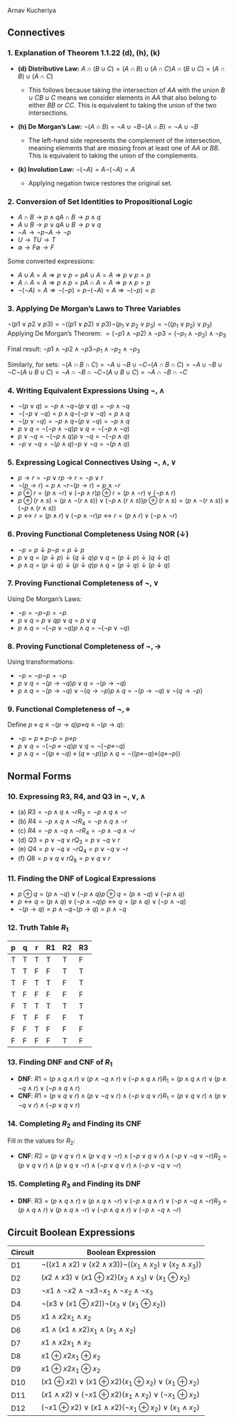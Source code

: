 Arnav Kucheriya

## Connectives

### 1. Explanation of Theorem 1.1.22 (d), (h), (k)

- **(d) Distributive Law:** $A∩(B∪C)=(A∩B)∪(A∩C)A \cap (B \cup C) = (A \cap B) \cup (A \cap C)$
    
    - This follows because taking the intersection of $AA$ with the union $B∪CB \cup C$ means we consider elements in $AA$ that also belong to either $BB$ or $CC$. This is equivalent to taking the union of the two intersections.
- **(h) De Morgan’s Law:** $¬(A∩B)=¬A∪¬B\neg (A \cap B) = \neg A \cup \neg B$
    
    - The left-hand side represents the complement of the intersection, meaning elements that are missing from at least one of $AA$ or $BB$. This is equivalent to taking the union of the complements.
- **(k) Involution Law:** $¬(¬A)=A\neg (\neg A) = A$
    
    - Applying negation twice restores the original set.

### 2. Conversion of Set Identities to Propositional Logic

- $A∩B→p∧qA \cap B \rightarrow p \land q$
- $A∪B→p∨qA \cup B \rightarrow p \lor q$
- $¬A→¬p\neg A \rightarrow \neg p$
- $U→TU \rightarrow T$
- $∅→F\emptyset \rightarrow F$

Some converted expressions:

- $A∪A=A⇒p∨p=pA \cup A = A \Rightarrow p \lor p = p$
- $A∩A=A⇒p∧p=pA \cap A = A \Rightarrow p \land p = p$
- $¬(¬A)=A⇒¬(¬p)=p\neg(\neg A) = A \Rightarrow \neg(\neg p) = p$

### 3. Applying De Morgan’s Laws to Three Variables

$¬(p1∨p2∨p3)=¬((p1∨p2)∨p3)\neg (p_1 \lor p_2 \lor p_3) = \neg ((p_1 \lor p_2) \lor p_3)$ Applying De Morgan’s Theorem: $=(¬p1∧¬p2)∧¬p3= (\neg p_1 \land \neg p_2) \land \neg p_3$  

Final result: $¬p1∧¬p2∧¬p3\neg p_1 \land \neg p_2 \land \neg p_3$

Similarly, for sets: $¬(A∩B∩C)=¬A∪¬B∪¬C\neg (A \cap B \cap C) = \neg A \cup \neg B \cup \neg C ¬(A∪B∪C)=¬A∩¬B∩¬C\neg (A \cup B \cup C) = \neg A \cap \neg B \cap \neg C$

### 4. Writing Equivalent Expressions Using ${¬,∧}$

- $¬(p∨q)=¬p∧¬q\neg (p \lor q) = \neg p \land \neg q$
- $¬(¬p∨¬q)=p∧q\neg (\neg p \lor \neg q) = p \land q$
- $¬(p∨¬q)=¬p∧q\neg (p \lor \neg q) = \neg p \land q$
- $p∨q=¬(¬p∧¬q)p \lor q = \neg (\neg p \land \neg q)$
- $p∨¬q=¬(¬p∧q)p \lor \neg q = \neg (\neg p \land q)$
- $¬p∨¬q=¬(p∧q)\neg p \lor \neg q = \neg (p \land q)$

### 5. Expressing Logical Connectives Using ${¬,∧,∨}$

- $p→r=¬p∨rp \rightarrow r = \neg p \lor r$
- $¬(p→r)=p∧¬r\neg (p \rightarrow r) = p \land \neg r$
- $p⊕r=(p∧¬r)∨(¬p∧r)p \oplus r = (p \land \neg r) \lor (\neg p \land r)$
- $p⊕(r∧s)=(p∧¬(r∧s))∨(¬p∧(r∧s))p \oplus (r \land s) = (p \land \neg (r \land s)) \lor (\neg p \land (r \land s))$
- $p↔r=(p∧r)∨(¬p∧¬r)p \leftrightarrow r = (p \land r) \lor (\neg p \land \neg r)$

### 6. Proving Functional Completeness Using NOR $(↓)$

- $¬p=p↓p\neg p = p \downarrow p$
- $p∨q=(p↓p)↓(q↓q)p \lor q = (p \downarrow p) \downarrow (q \downarrow q)$
- $p∧q=(p↓q)↓(p↓q)p \land q = (p \downarrow q) \downarrow (p \downarrow q)$

### 7. Proving Functional Completeness of ${¬,∨}$

Using De Morgan’s Laws:

- $¬p=¬p\neg p = \neg p$
- $p∨q=p∨qp \lor q = p \lor q$
- $p∧q=¬(¬p∨¬q)p \land q = \neg (\neg p \lor \neg q)$

### 8. Proving Functional Completeness of ${¬,→}$

Using transformations:

- $¬p=¬p\neg p = \neg p$
- $p∨q=¬(p→¬q)p \lor q = \neg (p \rightarrow \neg q)$
- $p∧q=¬(p→¬q)∨¬(q→¬p)p \land q = \neg (p \rightarrow \neg q) \lor \neg (q \rightarrow \neg p)$

### 9. Functional Completeness of ${¬,⋄}$

Define $p⋄q≡¬(p→q)p \diamond q \equiv \neg (p \rightarrow q):$

- $¬p=p⋄p\neg p = p \diamond p$
- $p∨q=¬(¬p⋄¬q)p \lor q = \neg (\neg p \diamond \neg q)$
- $p∧q=¬((p⋄¬q)⋄(q⋄¬p))p \land q = \neg ((p \diamond \neg q) \diamond (q \diamond \neg p))$

## Normal Forms

### 10. Expressing R3, R4, and Q3 in ${¬,∨,∧}$

- (a) $R3=¬p∧q∧¬rR_3 = \neg p \land q \land \neg r$
- (b) $R4=¬p∧q∧¬rR_4 = \neg p \land q \land \neg r$
- (c) $R4=¬p∧¬q∧¬rR_4 = \neg p \land \neg q \land \neg r$
- (d) $Q3=p∨¬q∨rQ_3 = p \lor \neg q \lor r$
- (e) $Q4=p∨¬q∨¬rQ_4 = p \lor \neg q \lor \neg r$
- (f) $Q8=p∨q∨rQ_8 = p \lor q \lor r$

### 11. Finding the DNF of Logical Expressions

- $p⊕q=(p∧¬q)∨(¬p∧q)p \oplus q = (p \land \neg q) \lor (\neg p \land q)$
- $p↔q=(p∧q)∨(¬p∧¬q)p \leftrightarrow q = (p \land q) \lor (\neg p \land \neg q)$
- $¬(p→q)=p∧¬q\neg (p \rightarrow q) = p \land \neg q$

### 12. Truth Table $R_1$

| p   | q   | r   | R1  | R2  | R3  |
| --- | --- | --- | --- | --- | --- |
| T   | T   | T   | T   | T   | F   |
| T   | T   | F   | F   | T   | T   |
| T   | F   | T   | T   | F   | T   |
| T   | F   | F   | F   | F   | F   |
| F   | T   | T   | T   | T   | T   |
| F   | T   | F   | F   | F   | T   |
| F   | F   | T   | F   | F   | F   |
| F   | F   | F   | F   | T   | F   |

### 13. Finding DNF and CNF of $R_1$

- **DNF**: $R1=(p∧q∧r)∨(p∧¬q∧r)∨(¬p∧q∧r)R_1 = (p \land q \land r) \lor (p \land \neg q \land r) \lor (\neg p \land q \land r)$
- **CNF**: $R1=(p∨q∨r)∧(p∨¬q∨r)∧(¬p∨q∨r)R_1 = (p \lor q \lor r) \land (p \lor \neg q \lor r) \land (\neg p \lor q \lor r)$

### 14. Completing $R_2$ and Finding its CNF

Fill in the values for $R_2$:

- **CNF**: $R2=(p∨q∨r)∧(p∨q∨¬r)∧(¬p∨q∨r)∧(¬p∨¬q∨¬r)R_2 = (p \lor q \lor r) \land (p \lor q \lor \neg r) \land (\neg p \lor q \lor r) \land (\neg p \lor \neg q \lor \neg r)$

### 15. Completing $R_3$ and Finding its DNF

- **DNF**: $R3=(p∧q∧r)∨(p∧q∧¬r)∨(¬p∧q∧r)∨(¬p∧¬q∧¬r)R_3 = (p \land q \land r) \lor (p \land q \land \neg r) \lor (\neg p \land q \land r) \lor (\neg p \land \neg q \land \neg r)$
## Circuit Boolean Expressions

| Circuit | Boolean Expression                                              |
| ------- | --------------------------------------------------------------- |
| D1      | $¬((x1∧x2)∨(x2∧x3))\neg ((x_1 \land x_2) \lor (x_2 \land x_3))$ |
| D2      | $(x2∧x3)∨(x1⊕x2)(x_2 \land x_3) \lor (x_1 \oplus x_2)$          |
| D3      | $¬x1∧¬x2∧¬x3\neg x_1 \land \neg x_2 \land \neg x_3$             |
| D4      | $¬(x3∨(x1⊕x2))\neg (x_3 \lor (x_1 \oplus x_2))$                 |
| D5      | $x1∧x2x_1 \land x_2$                                            |
| D6      | $x1∧(x1∧x2)x_1 \land (x_1 \land x_2)$                           |
| D7      | $x1∧x2x_1 \land x_2$                                            |
| D8      | $x1⊕x2x_1 \oplus x_2$                                           |
| D9      | $x1⊕x2x_1 \oplus x_2$                                           |
| D10     | $(x1⊕x2)∨(x1⊕x2)(x_1 \oplus x_2) \lor (x_1 \oplus x_2)$         |
| D11     | $(x1∧x2)∨(¬x1⊕x2)(x_1 \land x_2) \lor (\neg x_1 \oplus x_2)$    |
| D12     | $(¬x1⊕x2)∨(x1∧x2)(\neg x_1 \oplus x_2) \lor (x_1 \land x_2)$    |
